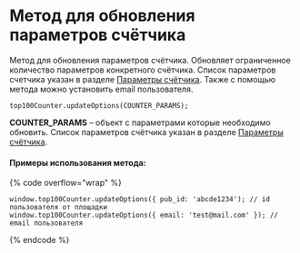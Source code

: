 # Метод для обновления параметров счётчика

Метод для обновления параметров счётчика. Обновляет ограниченное количество параметров конкретного счётчика. Список параметров счетчика указан в разделе [Параметры счётчика](../parametry-schyotchika-top-100.md). Также с помощью метода можно установить email пользователя.

```
top100Counter.updateOptions(COUNTER_PARAMS);
```

**COUNTER\_PARAMS** – объект с параметрами которые необходимо обновить. Список параметров счётчика указан в разделе [Параметры счётчика](../parametry-schyotchika-top-100.md).

#### Примеры использования метода:

{% code overflow="wrap" %}
```
window.top100Counter.updateOptions({ pub_id: 'abcde1234'); // id пользователя от площадки
window.top100Counter.updateOptions({ email: 'test@mail.com' }); // email пользователя
```
{% endcode %}
